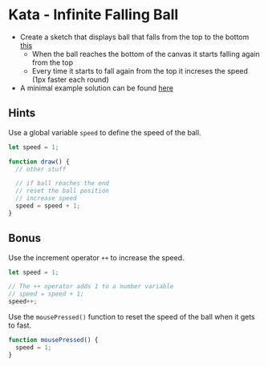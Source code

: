# Kata - Infinite Falling Ball

- Create a sketch that displays ball that falls from the top to the bottom [this](https://editor.p5js.org/CodingBootcampsEu/full/VI_mM9zm4)
  - When the ball reaches the bottom of the canvas it starts falling again from the top
  - Every time it starts to fall again from the top it increses the speed (1px faster each round)
- A minimal example solution can be found [here](https://editor.p5js.org/CodingBootcampsEu/sketches/VI_mM9zm4)

## Hints

Use a global variable `speed` to define the speed of the ball.

```js
let speed = 1;

function draw() {
  // other stuff

  // if ball reaches the end
  // reset the ball position
  // increase speed
  speed = speed + 1;
}
```

## Bonus

Use the increment operator `++` to increase the speed.

```js
let speed = 1;

// The ++ operator adds 1 to a number variable
// speed = speed + 1;
speed++;
```

Use the `mousePressed()` function to reset the speed of the ball when it gets to fast.

```js
function mousePressed() {
  speed = 1;
}
```
